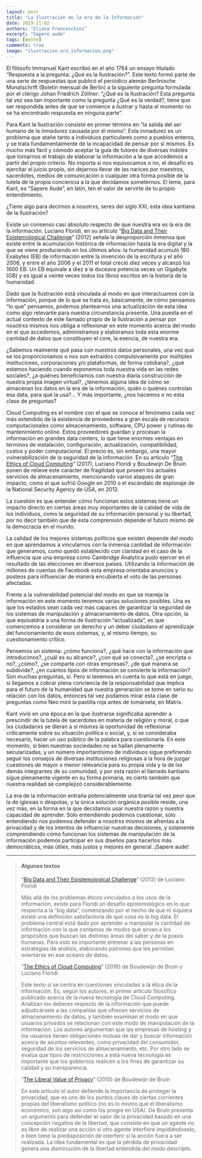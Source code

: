 ```yaml
---
layout: post
title: "La Ilustración en la era de la Información"
date: 2019-11-02
authors: "Eliana Franceschini"
excerpt: "Sapere aude"
tags: [mente]
comments: true
image: "ilustracion_era_informacion.png"
---
```

El filósofo Immanuel Kant escribió en el año 1784 un ensayo titulado “Respuesta a la pregunta: ¿Qué es la Ilustración?”. Este texto formó parte de una serie de respuestas que publicó el periódico alemán Berlinische Monatschrift (Boletín mensual de Berlín) a la siguiente pregunta formulada por el clérigo Johan Friedrich Zöllner:  “¿Qué es la Ilustración? Esta pregunta tal vez sea tan importante como la pregunta ¿Qué es la verdad?, tiene que ser respondida antes de que se comience a ilustrar y hasta el momento no se ha encontrado respuesta en ninguna parte”.

Para Kant la Ilustración consiste en primer término en “la salida del ser humano de la inmadurez causada por él mismo”. Esta inmadurez es un problema que atañe tanto a individuos particulares como a pueblos enteros, y se trata fundamentalmente de la incapacidad de pensar por sí mismos. Es mucho más fácil y cómodo aceptar la guía de tutores de diversas índoles que tomarnos el trabajo de elaborar la información a la que accedemos a partir del propio criterio. No importa si nos equivocamos o no, el desafío es ejercitar el juicio propio, sin dejarnos llevar de las narices por maestros, sacerdotes, medios de comunicación o cualquier otra forma posible de la tutela de la propia conciencia a la que decidamos someternos. El lema, para Kant, es “Sapere Aude”, en latín,  ten el valor de servirte de tu propio entendimiento.

¿Tiene algo para decirnos a nosotrxs, seres del siglo XXI, esta idea kantiana de la Ilustración?

Existe un consenso casi absoluto respecto de que nuestra era es la era de la información. Luciano Floridi, en su artículo “[Big Data and Their Epistemological Challenge](https://link.springer.com/article/10.1007/s13347-012-0093-4)” (2012) señala la desproporción inmensa que existe entre la acumulación histórica de información hasta la era digital y la que se viene produciendo en los últimos años: la humanidad acumuló 180 Exabytes (EB) de información entre la invención de la escritura y el año 2006, y entre el año 2006 y el 2011 el total creció diez veces y alcanzó los 1600 EB. Un EB equivale a diez a la doceava potencia veces un Gigabyte (GB) y es igual a veinte veces todos los libros escritos en la historia de la humanidad.

Dado que la Ilustración está vinculada al modo en que interactuamos con la información, porque de lo que se trata es, básicamente, de cómo pensamos “lo que” pensamos, podemos plantearnos una actualización de esta idea como algo relevante para nuestra circunstancia presente. Una puesta en el actual contexto de este llamado propio de la Ilustración a pensar por nosotrxs mismxs nos obliga a reflexionar en este momento acerca del modo en el que accedemos, administramos y elaboramos toda esta enorme cantidad de datos que constituyen el core, la esencia, de nuestra era.

¿Sabemos realmente qué pasa con nuestros datos personales, una vez que se los proporcionamos o nos son extraídos compulsivamente por múltiples instituciones, corporaciones y/o plataformas, de forma cotidiana?, ¿qué estamos haciendo cuando exponemos toda nuestra vida en las redes sociales?, ¿a quiénes beneficiamos con nuestra diaria construcción de nuestra propia imagen virtual?, ¿tenemos alguna idea de cómo se almacenan los datos en la era de la información, quién o quiénes controlan esa data, para qué la usa?... Y más importante, ¿nos hacemos o no esta clase de preguntas?

Cloud Computing es el nombre con el que se conoce el fenómeno cada vez más extendido de la existencia de proveedores a gran escala de recursos computacionales como almacenamiento, software, CPU power y rutinas de mantenimiento online. Estos proveedores guardan y procesan la información en grandes data centers, lo que tiene enormes ventajas en términos de instalación, configuración, actualización, compatibilidad, costos y poder computacional. El precio es, sin embargo, una mayor vulnerabilización de la seguridad de la información. En su artículo “[The Ethics of Cloud Computing](https://link.springer.com/article/10.1007/s11948-016-9759-0)” (2017), Luciano Floridi y Boudewijn De Bruin ponen de relieve este carácter de fragilidad que poseen los actuales servicios de almacenamiento, mencionando varios ataques de gran impacto, como el que sufrió Google en 2010 o el escándalo de espionaje de la National Security Agency de USA, en 2012.

La cuestión es que entender cómo funcionan estos sistemas tiene un impacto directo en ciertas áreas muy importantes de la calidad de vida de los individuos, como la seguridad de su información personal y su libertad, por no decir también que de esta comprensión depende el futuro mismo de la democracia en el mundo.

La calidad de los mejores sistemas políticos que existen depende del modo en que aprendamos a vincularnos con la inmensa cantidad de información que generamos, como quedó establecido con claridad en el caso de la influencia que una empresa como Cambridge Analytica pudo ejercer en el resultado de las elecciones en diversos países. Utilizando la información de millones de cuentas de Facebook esta empresa orientaba anuncios y posteos para influenciar de manera encubierta el voto de las personas afectadas.

Frente a la vulnerabilidad potencial del modo en que se maneja la información en este momento tenemos varias soluciones posibles. Una es que los estados sean cada vez más capaces de garantizar la seguridad de los sistemas de manipulación y almacenamiento de datos. Otra opción, la que equivaldría a una forma de Ilustración “actualizada”, es que comencemos a considerar un derecho y un deber ciudadano el aprendizaje del funcionamiento de esos sistemas, y, al mismo tiempo, su cuestionamiento crítico.

Pensemos un sistema: ¿cómo funciona?, ¿qué hace con la información que introducimos?, ¿cuál es su alcance?, ¿con qué se conecta?, ¿se encripta o no?, ¿cómo?, ¿se comparte con otras empresas?, ¿de qué manera se subdivide?, ¿en cuántos tipos de información se convierte la información? Son muchas preguntas, sí. Pero si tenemos en cuenta lo que está en juego, si llegamos a cobrar plena conciencia de la responsabilidad que implica para el futuro de la humanidad que nuestra generación se tome en serio su relación con los datos, entonces tal vez podamos mirar esta clase de preguntas como Neo miró la pastilla roja antes de tomársela, en Matrix.

Kant vivió en una época en la que ilustrarse significaba aprender a prescindir de la tutela de sacerdotes en materia de religión y moral, o que lxs ciudadanxs se dieran a sí mismxs la oportunidad de reflexionar críticamente sobre su situación política o social, y, si se consideraba necesario, hacer un uso público de la palabra para cuestionarla. En este momento, si bien nuestras sociedades no se hallan plenamente secularizadas, y un número importantísimo de individuos sigue prefiriendo seguir los consejos de diversas instituciones religiosas a la hora de juzgar cuestiones de mayor o menor relevancia para su propia vida y la de lxs demás integrantes de su comunidad, y por esta razón el llamado kantiano sigue plenamente vigente en su forma primaria, es cierto también que nuestra realidad se complejizó considerablemente.

La era de la información entraña potencialmente una tiranía tal vez peor que la de iglesias o déspotas, y la única solución orgánica posible reside, una vez más, en la forma en la que decidamos usar nuestra razón y nuestra capacidad de aprender. Sólo entendiendo podemos cuestionar, sólo entendiendo nos podemos defender a nosotrxs mismxs de afrentas a la privacidad y de los intentos de influenciar nuestras decisiones, y solamente comprendiendo cómo funcionan los sistemas de manipulación de la información podemos  participar en sus diseños para hacerlos más democráticos, más útiles, más justos y mejores en general. ¡Sapere aude!

---
> #### Algunos textos
> “[Big Data and Their Epistemological Challenge](https://link.springer.com/article/10.1007/s13347-012-0093-4)” (2012) de Luciano Floridi
>
> Más allá de los problemas éticos vinculados a los usos de la información, existe para Floridi un desafío epistemológico en lo que respecta a la “big data”, comenzando por el hecho de que ni siquiera existe una definición satisfactoria de qué cosa es la big data. El problema central está dado por aprender a manipular la cantidad de información con la que contamos de modos que sirvan a los propósitos que buscan las distintas áreas del saber y de la praxis humanas. Para esto es importante entrenar a las personas en estrategias de análisis, elaborando patrones que les permitan orientarse en ese océano de datos.

> “[The Ethics of Cloud Computing](https://link.springer.com/article/10.1007/s11948-016-9759-0)” (2016) de Boudewijn de Bruin y Luciano Floridi
>
> Este texto sí se centra en cuestiones vinculadas a la ética de la información. Es, según los autores, el primer artículo filosófico publicado acerca de la nueva tecnología de Cloud Computing. Analizan los deberes respecto de la información que puede adjudicársele a las compañías que ofrecen servicios de almacenamiento de datos, y también examinan el modo en que usuarios privados se relacionan con este modo de manipulación de la información. Los autores argumentan que las empresas de hosting y los usuarios tienen obligaciones mutuas de dar y buscar información acerca de asuntos relevantes, como privacidad del consumidor, seguridad de los servicios de almacenamiento, etc. Por otro lado se evalúa que tipos de restricciones a esta nueva tecnología es importante que los gobiernos realicen a los fines de garantizar su calidad y su transparencia.

> “[The Liberal Value of Privacy](https://link.springer.com/article/10.1007/s10982-010-9067-9)” (2010) de Boudewijn de Bruin
>
> En este artículo el autor defiende la importancia de proteger la privacidad, que es uno de los puntos claves de ciertas corrientes propias del liberalismo político (no es lo mismo que el liberalismo económico, son algo así como los progre en USA). De Bruin presenta un argumento para defender el valor de la privacidad basado en una concepción negativa de la libertad, que consiste en que un agente no es libre de realizar una acción si otro agente interfiere impidiéndoselo, o bien tiene la predisposición de interferir si la acción fuera a ser realizada. La idea fundamental es que la pérdida de privacidad genera una disminución de la libertad entendida del modo descripto.
